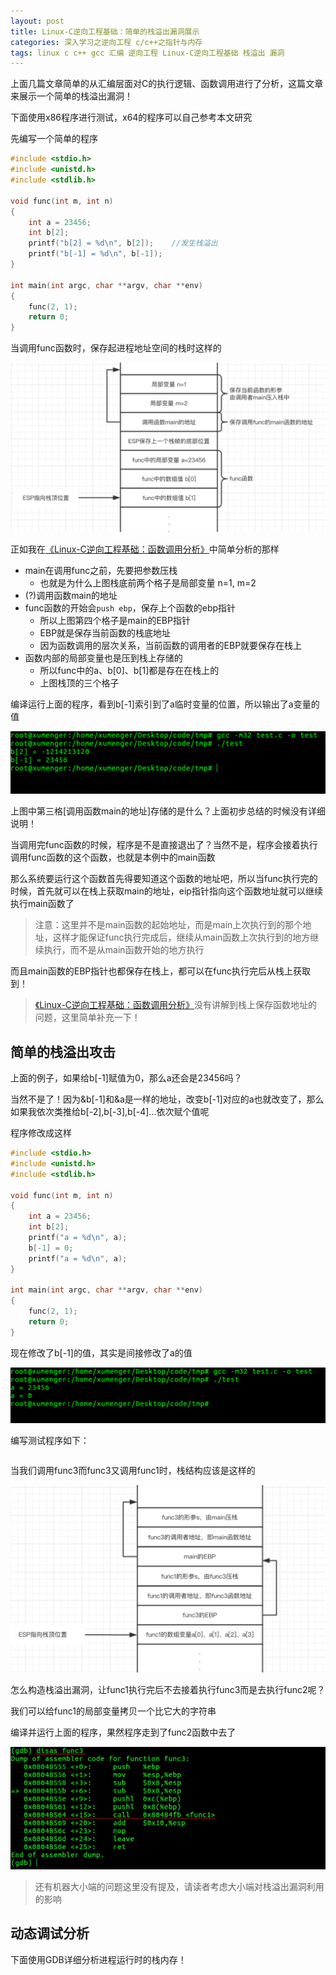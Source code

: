 ```yaml
---
layout: post
title: Linux-C逆向工程基础：简单的栈溢出漏洞展示
categories: 深入学习之逆向工程 c/c++之指针与内存
tags: linux c c++ gcc 汇编 逆向工程 Linux-C逆向工程基础 栈溢出 漏洞
---
```


上面几篇文章简单的从汇编层面对C的执行逻辑、函数调用进行了分析，这篇文章来展示一个简单的栈溢出漏洞！

下面使用x86程序进行测试，x64的程序可以自己参考本文研究

先编写一个简单的程序

```c
#include <stdio.h>
#include <unistd.h>
#include <stdlib.h>

void func(int m, int n)
{
    int a = 23456;
    int b[2];
    printf("b[2] = %d\n", b[2]);    //发生栈溢出
    printf("b[-1] = %d\n", b[-1]);
}

int main(int argc, char **argv, char **env)
{
    func(2, 1);
    return 0;
}
```

当调用func函数时，保存起进程地址空间的栈时这样的

![](../media/image/2018-06-06/05-01.png)

正如我在[《Linux-C逆向工程基础：函数调用分析》](http://www.xumenger.com/linux-c-asm-3-20180606/)中简单分析的那样

* main在调用func之前，先要把参数压栈
    * 也就是为什么上图栈底前两个格子是局部变量 n=1, m=2
* (?)调用函数main的地址
* func函数的开始会`push ebp`，保存上个函数的ebp指针
    * 所以上图第四个格子是main的EBP指针
    * EBP就是保存当前函数的栈底地址
    * 因为函数调用的层次关系，当前函数的调用者的EBP就要保存在栈上
* 函数内部的局部变量也是压到栈上存储的
    * 所以func中的a、b[0]、b[1]都是存在在栈上的
    * 上图栈顶的三个格子

编译运行上面的程序，看到b[-1]索引到了a临时变量的位置，所以输出了a变量的值

![](../media/image/2018-06-06/05-02.png)

上图中第三格[调用函数main的地址]存储的是什么？上面初步总结的时候没有详细说明！

当调用完func函数的时候，程序是不是直接退出了？当然不是，程序会接着执行调用func函数的这个函数，也就是本例中的main函数

那么系统要运行这个函数首先得要知道这个函数的地址吧，所以当func执行完的时候，首先就可以在栈上获取main的地址，eip指针指向这个函数地址就可以继续执行main函数了

>注意：这里并不是main函数的起始地址，而是main上次执行到的那个地址，这样才能保证func执行完成后，继续从main函数上次执行到的地方继续执行，而不是从main函数开始的地方执行

而且main函数的EBP指针也都保存在栈上，都可以在func执行完后从栈上获取到！

>[《Linux-C逆向工程基础：函数调用分析》](http://www.xumenger.com/linux-c-asm-3-20180606/)没有讲解到栈上保存函数地址的问题，这里简单补充一下！

## 简单的栈溢出攻击

上面的例子，如果给b[-1]赋值为0，那么a还会是23456吗？

当然不是了！因为&b[-1]和&a是一样的地址，改变b[-1]对应的a也就改变了，那么如果我依次类推给b[-2],b[-3],b[-4]…依次赋个值呢

程序修改成这样

```c
#include <stdio.h>
#include <unistd.h>
#include <stdlib.h>

void func(int m, int n)
{
    int a = 23456;
    int b[2];
    printf("a = %d\n", a);
    b[-1] = 0;
    printf("a = %d\n", a);
}

int main(int argc, char **argv, char **env)
{
    func(2, 1);
    return 0;
}
```

现在修改了b[-1]的值，其实是间接修改了a的值

![](../media/image/2018-06-06/05-03.png)

编写测试程序如下：

```c
```

当我们调用func3而func3又调用func1时，栈结构应该是这样的

![](../media/image/2018-06-06/05-04.png)

怎么构造栈溢出漏洞，让func1执行完后不去接着执行func3而是去执行func2呢？

我们可以给func1的局部变量拷贝一个比它大的字符串

编译并运行上面的程序，果然程序走到了func2函数中去了

![](../media/image/2018-06-06/05-05.png)

>还有机器大小端的问题这里没有提及，请读者考虑大小端对栈溢出漏洞利用的影响

## 动态调试分析

下面使用GDB详细分析进程运行时的栈内存！



